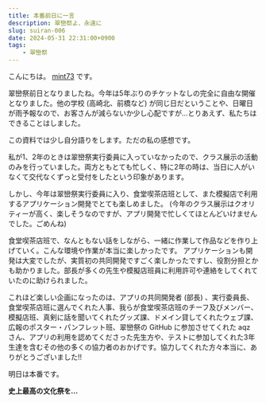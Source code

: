 ```yaml
---
title: 本番前日に一言
description: 翠巒祭よ、永遠に
slug: suiran-006
date: 2024-05-31 22:31:00+0900
tags:
    - 翠巒祭
---
```


こんにちは。 [mint73](https://github.com/mint73) です。

翠巒祭前日となりましたね。今年は5年ぶりのチケットなしの完全に自由な開催となりました。他の学校 (高崎北、前橋など) が同じ日だということや、日曜日が雨予報なので、お客さんが減らないか少し心配ですが…とりあえず、私たちはできることはしました。

この資料では少し自分語りをします。ただの私の感想です。

私が1、2年のときは翠巒祭実行委員に入っていなかったので、クラス展示の活動のみを行っていました。両方ともとても忙しく、特に2年の時は、当日に人がいなくて交代なくずっと受付をしたという印象があります。

しかし、今年は翠巒祭実行委員に入り、食堂喫茶店班として、また模擬店で利用するアプリケーション開発でとても楽しめました。
(今年のクラス展示はクオリティーが高く、楽しそうなのですが、アプリ開発で忙しくてほとんどいけませんでした。ごめんね)

食堂喫茶店班で、なんともない話をしながら、一緒に作業して作品などを作り上げていく。こんな環境や作業が本当に楽しかったです。
アプリケーションも開発は大変でしたが、実質初の共同開発ですごく楽しかったですし、役割分担とかも助かりました。部長が多くの先生や模擬店班員に利用許可や連絡をしてくれていたのに助けられました。

これほど楽しい企画になったのは、アプリの共同開発者 (部長) 、実行委員長、食堂喫茶店班に選んでくれた人事、我らが食堂喫茶店班のチーフ及びメンバー、模擬店班、真剣に話を聞いてくれたグッズ課、ドメイン貸してくれたウェブ課、広報のポスター・パンフレット班、翠巒祭の GitHub に参加させてくれた aqz さん、アプリの利用を認めてくださった先生方や、テストに参加してくれた3年生達を含むその他の多くの協力者のおかげです。協力してくれた方々本当に、ありがとうございました!!

明日は本番です。

**史上最高の文化祭を…**
